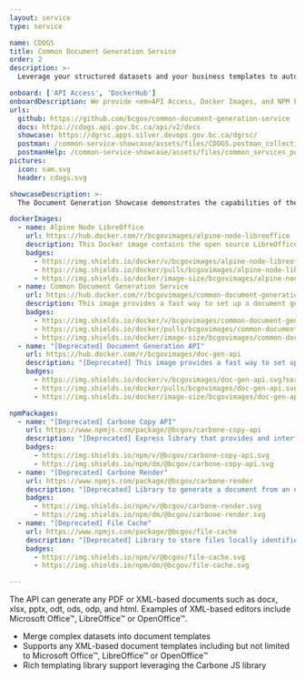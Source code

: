 ```yaml
---
layout: service
type: service

name: CDOGS
title: Common Document Generation Service
order: 2
description: >-
  Leverage your structured datasets and your business templates to automatically populate printable documents, spreadsheets, presentations, or PDFs using the Common Document Generation Service.

onboard: ['API Access', 'DockerHub']
onboardDescription: We provide <em>API Access, Docker Images, and NPM Packages</em> for the Common Document Generation Service.
urls:
  github: https://github.com/bcgov/common-document-generation-service
  docs: https://cdogs.api.gov.bc.ca/api/v2/docs
  showcase: https://dgrsc.apps.silver.devops.gov.bc.ca/dgrsc/
  postman: /common-service-showcase/assets/files/CDOGS.postman_collection.json
  postmanHelp: /common-service-showcase/assets/files/common_services_postman_readme.md
pictures:
  icon: sam.svg
  header: cdogs.svg

showcaseDescription: >-
  The Document Generation Showcase demonstrates the capabilities of the Common Document Generation Service API (CDOGS).

dockerImages:
  - name: Alpine Node LibreOffice
    url: https://hub.docker.com/r/bcgovimages/alpine-node-libreoffice
    description: This Docker image contains the open source LibreOffice application running on Alpine Node. Alpine Node is a minimal Node.js built on Alpine Linux.
    badges:
      - https://img.shields.io/docker/v/bcgovimages/alpine-node-libreoffice.svg?sort=semver
      - https://img.shields.io/docker/pulls/bcgovimages/alpine-node-libreoffice.svg
      - https://img.shields.io/docker/image-size/bcgovimages/alpine-node-libreoffice.svg
  - name: Common Document Generation Service
    url: https://hub.docker.com/r/bcgovimages/common-document-generation-service
    description: This image provides a fast way to set up a document generation API with a range of features like template caching, support for a wide range of file formats and file type conversions (including PDF).
    badges:
      - https://img.shields.io/docker/v/bcgovimages/common-document-generation-service.svg?sort=semver
      - https://img.shields.io/docker/pulls/bcgovimages/common-document-generation-service.svg
      - https://img.shields.io/docker/image-size/bcgovimages/common-document-generation-service.svg
  - name: "[Deprecated] Document Generation API"
    url: https://hub.docker.com/r/bcgovimages/doc-gen-api
    description: "[Deprecated] This image provides a fast way to set up a document generation API with a range of features like template caching, support for a wide range of file formats and file type conversions (including PDF). Succeeded by Common Document Generation Service."
    badges:
      - https://img.shields.io/docker/v/bcgovimages/doc-gen-api.svg?sort=semver
      - https://img.shields.io/docker/pulls/bcgovimages/doc-gen-api.svg
      - https://img.shields.io/docker/image-size/bcgovimages/doc-gen-api.svg

npmPackages:
  - name: "[Deprecated] Carbone Copy API"
    url: https://www.npmjs.com/package/@bcgov/carbone-copy-api
    description: "[Deprecated] Express library that provides and interface for generating documents from templates and data. It provides a local file storage cache that means callers do not have to upload the template for each render. Callers should should store cache keys/hashes and check if templates exist before generation. This is a wrapper around carbone, please refer to their documentation for more detail. The API follows their recommendations."
    badges:
      - https://img.shields.io/npm/v/@bcgov/carbone-copy-api.svg
      - https://img.shields.io/npm/dm/@bcgov/carbone-copy-api.svg
  - name: "[Deprecated] Carbone Render"
    url: https://www.npmjs.com/package/@bcgov/carbone-render
    description: "[Deprecated] Library to generate a document from an existing template and JSON data. This is a wrapper around carbone, please refer to their documentation for more detail."
    badges:
      - https://img.shields.io/npm/v/@bcgov/carbone-render.svg
      - https://img.shields.io/npm/dm/@bcgov/carbone-render.svg
  - name: "[Deprecated] File Cache"
    url: https://www.npmjs.com/package/@bcgov/file-cache
    description: "[Deprecated] Library to store files locally identified by a hash of the file contents. A sub-directory is created and identified by a hash of the file, the original file is then stored under the hash sub-directory. The hash is created when writing the binary contents to disk. Each file will generate a unique hash."
    badges:
      - https://img.shields.io/npm/v/@bcgov/file-cache.svg
      - https://img.shields.io/npm/dm/@bcgov/file-cache.svg

---
```

The API can generate any PDF or XML-based documents such as docx, xlsx, pptx, odt, ods, odp, and html. Examples of XML-based editors include Microsoft Office&#x2122;, LibreOffice&#x2122; or OpenOffice&#x2122;.

- Merge complex datasets into document templates
- Supports any XML-based document templates including but not limited to Microsoft Office&#x2122;, LibreOffice&#x2122; or OpenOffice&#x2122;
- Rich templating library support leveraging the Carbone JS library
